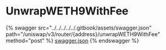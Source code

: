 # UnwrapWETH9WithFee

{% swagger src="../../../../../.gitbook/assets/swagger.json" path="/uniswap/v3/router/{address}/unwrapWETH9WithFee" method="post" %}
[swagger.json](../../../../../.gitbook/assets/swagger.json)
{% endswagger %}
